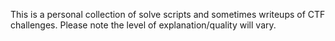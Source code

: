 This is a personal collection of solve scripts and sometimes writeups of CTF challenges. Please note the level of explanation/quality will vary.

